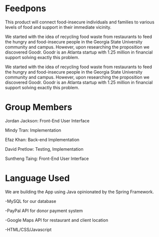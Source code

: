 # Feedpons
This product will connect food-insecure individuals and families to various levels of food and support in their immediate vicinity.

We started with the idea of recycling food waste from restaurants to feed the hungry and food-insecure people in the Georgia State University community and campus.  However, upon researching the proposition we discovered Goodr. Goodr is an Atlanta startup with 1.25 million in financial support solving exactly this problem.

We started with the idea of recycling food waste from restaurants to feed the hungry and food-insecure people in the Georgia State University community and campus.  However, upon researching the proposition we discovered Goodr. Goodr is an Atlanta startup with 1.25 million in financial support solving exactly this problem.

# Group Members
Jordan Jackson: Front-End User Interface

Mindy Tran: Implementation

Efaz Khan: Back-end Implementation

David Pretlow: Testing, Implementation

Suntheng Taing: Front-End User Interface

# Language Used
We are building the App using Java opinionated by the Spring Framework.

-MySQL for our database

-PayPal API for donor payment system

-Google Maps API for restaurant and client location

-HTML/CSS/Javascript
